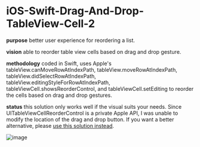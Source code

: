 # iOS-Swift-Drag-And-Drop-TableView-Cell-2

**purpose** better user experience for reordering a list.

**vision** able to reorder table view cells based on drag and drop gesture.

**methodology** coded in Swift, uses Apple's tableView.canMoveRowAtIndexPath, tableView.moveRowAtIndexPath, tableView.didSelectRowAtIndexPath, tableView.editingStyleForRowAtIndexPath, tableViewCell.showsReorderControl, and tableViewCell.setEditing to reorder the cells based on drag and drop gestures.

**status** this solution only works well if the visual suits your needs. Since UITableViewCellReorderControl is a private Apple API, I was unable to modify the location of the drag and drop button. If you want a better alternative, please [use this solution instead](https://github.com/ethanneff/iOS-Swift-Drag-And-Drop-TableView-Cell-4).

![image](http://i.imgur.com/7YQdkqv.gif)

